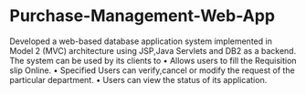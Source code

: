 # Purchase-Management-Web-App
Developed a web-based database application system implemented in Model 2 (MVC) architecture using  JSP,Java Servlets and DB2 as a backend. The system can be used by its clients to
• Allows users to fill the Requisition slip Online.
• Specified Users can verify,cancel or modify the request of the particular department.
• Users can view the status of its application.
